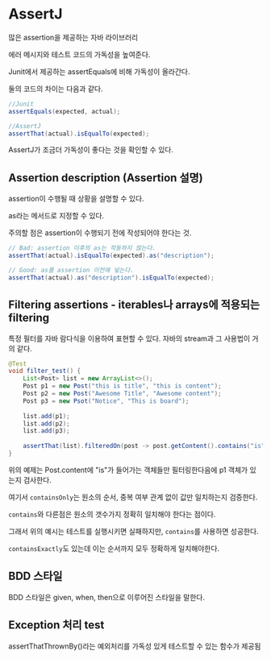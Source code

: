 # AssertJ
많은 assertion을 제공하는 자바 라이브러리

에러 메시지와 테스트 코드의 가독성을 높여준다.

Junit에서 제공하는 assertEquals에 비해 가독성이 올라간다.

둘의 코드의 차이는 다음과 같다.

```java
//Junit
assertEquals(expected, actual); 

//AssertJ
assertThat(actual).isEqualTo(expected);
```

AssertJ가 조금더 가독성이 좋다는 것을 확인할 수 있다.

## Assertion description (Assertion 설명)
assertion이 수행될 때 상황을 설명할 수 있다. 

as라는 메서드로 지정할 수 있다.

주의할 점은 assertion이 수행되기 전에 작성되어야 한다는 것.

```java
// Bad: assertion 이후의 as는 작동하지 않는다.
assertThat(actual).isEqualTo(expected).as("description");

// Good: as를 assertion 이전에 넣는다.
assertThat(actual).as("description").isEqualTo(expected);
```

## Filtering assertions - iterables나 arrays에 적용되는 filtering

특정 필터를 자바 람다식을 이용하여 표현할 수 있다.
자바의 stream과 그 사용법이 거의 같다.

```java
@Test
void filter_test() {
	List<Post> list = new ArrayList<>();
	Post p1 = new Post("this is title", "this is content");
	Post p2 = new Post("Awesome Title", "Awesome content");
	Post p3 = new Psot("Notice", "This is board");
	
	list.add(p1);
	list.add(p2);
	list.add(p3);
	
	assertThat(list).filteredOn(post -> post.getContent().contains("is")).containsOnly(p1);
}
```
위의 예제는 Post.content에 "is"가 들어가는 객체들만 필터링한다음에 p1 객체가 있는지 검사한다. 

여기서 `containsOnly`는 원소의 순서, 중복 여부 관계 없이 값만 일치하는지 검증한다.

`contains`와 다른점은 원소의 갯수가지 정확히 일치해야 한다는 점이다.

그래서 위의 예시는 테스트를 실행시키면 실패하지만, `contains`를 사용하면 성공한다.

`containsExactly`도 있는데 이는 순서까지 모두 정확하게 일치해야한다. 

## BDD 스타일
BDD 스타일은 given, when, then으로 이루어진 스타일을 말한다.

## Exception 처리 test
assertThatThrownBy()라는 예외처리를 가독성 있게 테스트할 수 있는 함수가 제공됨